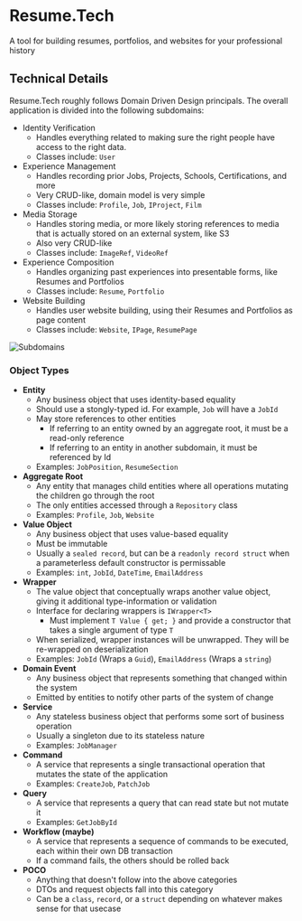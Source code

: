 # Resume.Tech
A tool for building resumes, portfolios, and websites for your professional history

## Technical Details

Resume.Tech roughly follows Domain Driven Design principals. The overall application is divided into the following subdomains:
- Identity Verification
  - Handles everything related to making sure the right people have access to the right data. 
  - Classes include: `User`
- Experience Management
  - Handles recording prior Jobs, Projects, Schools, Certifications, and more
  - Very CRUD-like, domain model is very simple
  - Classes include: `Profile`, `Job`, `IProject`, `Film`
- Media Storage
  - Handles storing media, or more likely storing references to media that is actually stored on an external system, like S3
  - Also very CRUD-like
  - Classes include: `ImageRef`, `VideoRef`
- Experience Composition
  - Handles organizing past experiences into presentable forms, like Resumes and Portfolios
  - Classes include: `Resume`, `Portfolio`
- Website Building
  - Handles user website building, using their Resumes and Portfolios as page content
  - Classes include: `Website`, `IPage`, `ResumePage`

![Subdomains](https://github.com/bmartin5263/Resume.Tech/tree/master/Wiki/Subdomains.png)

### Object Types
- **Entity**
  - Any business object that uses identity-based equality
  - Should use a stongly-typed id. For example, `Job` will have a `JobId`
  - May store references to other entities
    - If referring to an entity owned by an aggregate root, it must be a read-only reference
    - If referring to an entity in another subdomain, it must be referenced by Id
  - Examples: `JobPosition`, `ResumeSection`
- **Aggregate Root**
  - Any entity that manages child entities where all operations mutating the children go through the root
  - The only entities accessed through a `Repository` class
  - Examples: `Profile`, `Job`, `Website`
- **Value Object**
  - Any business object that uses value-based equality
  - Must be immutable
  - Usually a `sealed record`, but can be a `readonly record struct` when a parameterless default constructor is permissable
  - Examples: `int`, `JobId`, `DateTime`, `EmailAddress`
- **Wrapper**
  - The value object that conceptually wraps another value object, giving it additional type-information or validation
  - Interface for declaring wrappers is `IWrapper<T>`
    - Must implement `T Value { get; }` and provide a constructor that takes a single argument of type `T`
  - When serialized, wrapper instances will be unwrapped. They will be re-wrapped on deserialization
  - Examples: `JobId` (Wraps a `Guid`), `EmailAddress` (Wraps a `string`)
- **Domain Event**
  - Any business object that represents something that changed within the system
  - Emitted by entities to notify other parts of the system of change
- **Service**
  - Any stateless business object that performs some sort of business operation
  - Usually a singleton due to its stateless nature
  - Examples: `JobManager`
- **Command**
  - A service that represents a single transactional operation that mutates the state of the application
  - Examples: `CreateJob`, `PatchJob`
- **Query**
  - A service that represents a query that can read state but not mutate it
  - Examples: `GetJobById`
- **Workflow (maybe)**
  - A service that represents a sequence of commands to be executed, each within their own DB transaction
  - If a command fails, the others should be rolled back
- **POCO**
  - Anything that doesn't follow into the above categories
  - DTOs and request objects fall into this category
  - Can be a `class`, `record`, or a `struct` depending on whatever makes sense for that usecase
